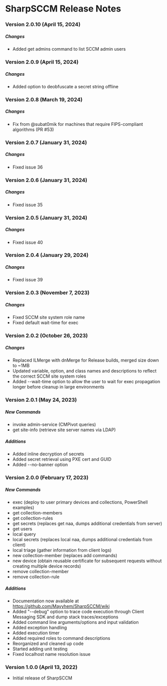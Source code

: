 # SharpSCCM Release Notes

### Version 2.0.10 (April 15, 2024)
##### Changes
- Added get admins command to list SCCM admin users

### Version 2.0.9 (April 15, 2024)
##### Changes
- Added option to deobfuscate a secret string offline

### Version 2.0.8 (March 19, 2024)
##### Changes
- Fix from @subat0mik for machines that require FIPS-compliant algorithms (PR #53)

### Version 2.0.7 (January 31, 2024)
##### Changes
- Fixed issue 36

### Version 2.0.6 (January 31, 2024)
##### Changes
- Fixed issue 35

### Version 2.0.5 (January 31, 2024)
##### Changes
- Fixed issue 40

### Version 2.0.4 (January 29, 2024)
##### Changes
- Fixed issue 39

### Version 2.0.3 (November 7, 2023)
##### Changes
- Fixed SCCM site system role name
- Fixed default wait-time for exec

### Version 2.0.2 (October 26, 2023)
##### Changes
- Replaced ILMerge with dnMerge for Release builds, merged size down to ~1MB
- Updated variable, option, and class names and descriptions to reflect the correct SCCM site system roles
- Added --wait-time option to allow the user to wait for exec propagation longer before cleanup in large environments

### Version 2.0.1 (May 24, 2023)
##### New Commands
- invoke admin-service (CMPivot queries)
- get site-info (retrieve site server names via LDAP)
##### Additions
- Added inline decryption of secrets
- Added secret retrieval using PXE cert and GUID
- Added --no-banner option

### Version 2.0.0 (February 17, 2023)
##### New Commands
- exec (deploy to user primary devices and collections, PowerShell examples)
- get collection-members
- get collection-rules
- get secrets (replaces get naa, dumps additional credentials from server)
- get users
- local query
- local secrets (replaces local naa, dumps additional credentials from client)
- local triage (gather information from client logs)
- new collection-member (replaces add commands)
- new device (obtain reusable certificate for subsequent requests without creating multiple device records)
- remove collection-member
- remove collection-rule
##### Additions
- Documentation now available at https://github.com/Mayyhem/SharpSCCM/wiki
- Added "--debug" option to trace code execution through Client Messaging SDK and dump stack traces/exceptions
- Added command line arguments/options and input validation
- Added exception handling
- Added execution timer
- Added required roles to command descriptions
- Reorganized and cleaned up code
- Started adding unit testing
- Fixed localhost name resolution issue

### Version 1.0.0 (April 13, 2022)
- Initial release of SharpSCCM
